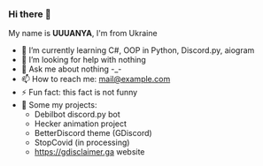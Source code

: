 ### Hi there 👋

My name is **UUUANYA**, I'm from Ukraine

- 🌱 I’m currently learning C#, OOP in Python, Discord.py, aiogram
- 🤔 I’m looking for help with nothing
- 💬 Ask me about nothing -_-
- 📫 How to reach me: mail@example.com
- ⚡ Fun fact: this fact is not funny
- 📝 Some my projects: 
  - Debilbot discord.py bot
  - Hecker animation project
  - BetterDiscord theme (GDiscord)
  - StopCovid (in processing)
  - https://gdisclaimer.ga website

